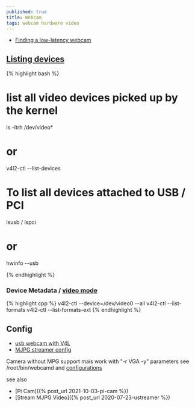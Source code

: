 ```yaml
---
published: true
title: Webcam
tags: webcam hardware video
---
```

- [Finding a low-latency webcam](https://makehardware.com/2016/03/29/finding-a-low-latency-webcam/)

## [Listing devices](https://askubuntu.com/questions/348838/how-to-check-available-webcams-from-the-command-line)
{% highlight bash %}
# list all video devices picked up by the kernel 
ls -ltrh /dev/video*

# or
v4l2-ctl --list-devices

# To list all devices attached to USB / PCI
lsusb / lspci
# or
hwinfo --usb

{% endhighlight %}

### Device Metadata / [video mode](https://superuser.com/questions/639738/how-can-i-list-the-available-video-modes-for-a-usb-webcam-in-linux)
{% highlight cpp %}
v4l2-ctl --device=/dev/video0 --all
v4l2-ctl --list-formats
v4l2-ctl --list-formats-ext
{% endhighlight %}

## Config
- [usb webcam with V4L](http://www.pobot.org/Vision-par-webcam-avec-une.html?lang=fr)
- [MJPG streamer config](https://github.com/foosel/OctoPrint/wiki/Webcams-known-to-work)

Camera without MPG support mais work with "-r VGA -y" parameters
see /root/bin/webcamd and [configurations](https://github.com/foosel/OctoPrint/wiki/MJPG-Streamer-configuration)

see also
- [Pi Cam]({% post_url 2021-10-03-pi-cam %})
- [Stream MJPG Video]({% post_url 2020-07-23-ustreamer %})
